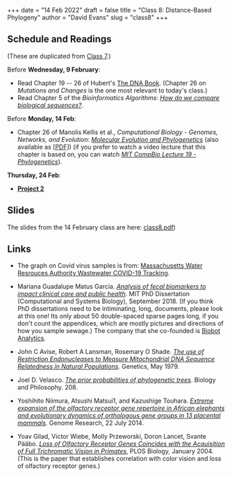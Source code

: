 +++
date = "14 Feb 2022"
draft = false
title = "Class 8: Distance-Based Phylogeny"
author = "David Evans"
slug = "class8"
+++

## Schedule and Readings

(These are duplicated from [Class 7](/class7).)

Before **Wednesday, 9 February**:
- Read Chapter 19 -- 26 of Hubert's [The DNA
  Book](https://berthub.eu/dna-book/toc-real/). (Chapter 26 on _Mutations and Changes_ is the one most relevant to today's class.)
- Read Chapter 5 of the _Bioinformatics
Algorithms_: [_How do we compare biological sequences?_](//www.bioinformaticsalgorithms.org/bioinformatics-chapter-5).

Before **Monday, 14 Feb**:
- Chapter 26 of  Manolis Kellis et al., _Computational Biology - Genomes, Networks, and Evolution_: [_Molecular Evolution and Phylogenetics_](https://bio.libretexts.org/Bookshelves/Computational_Biology/Book%3A_Computational_Biology_-_Genomes_Networks_and_Evolution_(Kellis_et_al.)/26%3A_Molecular_Evolution_and_Phylogenetics) (also available as [[PDF](/docs/kellis-ch26.pdf)]) (if you prefer to watch a video lecture that this chapter is based on, you can watch [_MIT CompBio Lecture 19 - Phylogenetics_](https://www.youtube.com/watch?v=_KduKR6IXcA)).

**Thursday, 24 Feb**:
- [**Project 2**](/project2)

## Slides

The slides from the 14 February class are here: [class8.pdf](https://www.dropbox.com/s/ixdjyjgpx3ped2l/csbio-class7-inked.pdf?dl=0))

## Links

- The graph on Covid virus samples is from: [Massachusetts Water Resrouces Authority Wastewater COVID-19 Tracking](https://www.mwra.com/biobot/biobotdata.htm).

- Mariana Guadalupe Matus Garcia. [_Analysis of fecal biomarkers to impact clinical care and public health_](http://dspace.mit.edu/handle/1721.1/119603). MIT PhD Dissertation (Computational and Systems Biology), September 2018. (If you think PhD dissertations need to be intiminating, long, documents, please look at this one! Its only about 50 double-spaced sparse pages long, if you don't count the appendices, which are mostly pictures and directions of how you sample sewage.) The company that she co-founded is [Biobot Analytics](https://www.biobot.io/). 

- John C Avise, Robert A Lansman, Rosemary O Shade. [_The use of Restriction Endonucleases to Measure Mitochondrial DNA Sequence Relatedness in Natural Populations_](/docs/avise1979.pdf). Genetics, May 1979.

- Joel D. Velasco. [_The prior probabilities of phylogenetic
  trees_](/docs/velasco2008.pdf). Biology and Philosophy. 208.

- Yoshihito Niimura, Atsushi Matsui1, and Kazushige Touhara. [_Extreme expansion of the olfactory receptor gene repertoire in African elephants and evolutionary dynamics of orthologous gene groups in 13 placental mammals_](https://genome.cshlp.org/content/24/9/1485.long). Genome Research, 22 July 2014.

- Yoav Gilad, Victor Wiebe, Molly Przeworski, Doron Lancet, Svante Pääbo. [_Loss of Olfactory Receptor Genes Coincides with the Acquisition of Full Trichromatic Vision in Primates_](https://journals.plos.org/plosbiology/article?id=10.1371/journal.pbio.0020005), PLOS Biology, January 2004. (This is the paper that establishes correlation with color vision and loss of olfactory receptor genes.)



